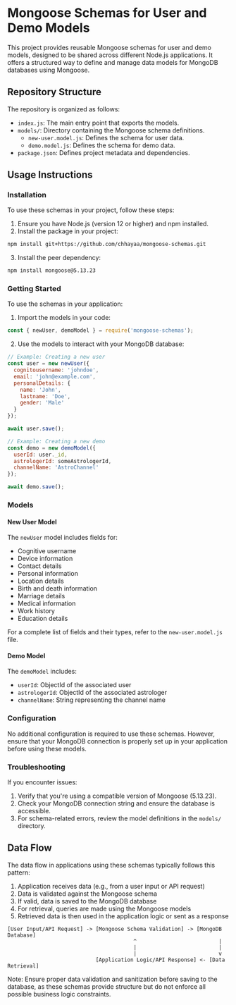 # Mongoose Schemas for User and Demo Models

This project provides reusable Mongoose schemas for user and demo models, designed to be shared across different Node.js applications. It offers a structured way to define and manage data models for MongoDB databases using Mongoose.

## Repository Structure

The repository is organized as follows:

- `index.js`: The main entry point that exports the models.
- `models/`: Directory containing the Mongoose schema definitions.
  - `new-user.model.js`: Defines the schema for user data.
  - `demo.model.js`: Defines the schema for demo data.
- `package.json`: Defines project metadata and dependencies.

## Usage Instructions

### Installation

To use these schemas in your project, follow these steps:

1. Ensure you have Node.js (version 12 or higher) and npm installed.
2. Install the package in your project:

```bash
npm install git+https://github.com/chhayaa/mongoose-schemas.git
```

3. Install the peer dependency:

```bash
npm install mongoose@5.13.23
```

### Getting Started

To use the schemas in your application:

1. Import the models in your code:

```javascript
const { newUser, demoModel } = require('mongoose-schemas');
```

2. Use the models to interact with your MongoDB database:

```javascript
// Example: Creating a new user
const user = new newUser({
  cognitousername: 'johndoe',
  email: 'john@example.com',
  personalDetails: {
    name: 'John',
    lastname: 'Doe',
    gender: 'Male'
  }
});

await user.save();

// Example: Creating a new demo
const demo = new demoModel({
  userId: user._id,
  astrologerId: someAstrologerId,
  channelName: 'AstroChannel'
});

await demo.save();
```

### Models

#### New User Model

The `newUser` model includes fields for:

- Cognitive username
- Device information
- Contact details
- Personal information
- Location details
- Birth and death information
- Marriage details
- Medical information
- Work history
- Education details

For a complete list of fields and their types, refer to the `new-user.model.js` file.

#### Demo Model

The `demoModel` includes:

- `userId`: ObjectId of the associated user
- `astrologerId`: ObjectId of the associated astrologer
- `channelName`: String representing the channel name

### Configuration

No additional configuration is required to use these schemas. However, ensure that your MongoDB connection is properly set up in your application before using these models.

### Troubleshooting

If you encounter issues:

1. Verify that you're using a compatible version of Mongoose (5.13.23).
2. Check your MongoDB connection string and ensure the database is accessible.
3. For schema-related errors, review the model definitions in the `models/` directory.

## Data Flow

The data flow in applications using these schemas typically follows this pattern:

1. Application receives data (e.g., from a user input or API request)
2. Data is validated against the Mongoose schema
3. If valid, data is saved to the MongoDB database
4. For retrieval, queries are made using the Mongoose models
5. Retrieved data is then used in the application logic or sent as a response

```
[User Input/API Request] -> [Mongoose Schema Validation] -> [MongoDB Database]
                                        ^                          |
                                        |                          |
                                        |                          v
                            [Application Logic/API Response] <- [Data Retrieval]
```

Note: Ensure proper data validation and sanitization before saving to the database, as these schemas provide structure but do not enforce all possible business logic constraints.